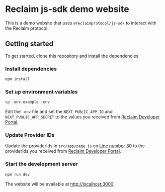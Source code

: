 # Reclaim js-sdk demo website

This is a demo website that uses `@reclaimprotocol/js-sdk` to interact with the Reclaim protocol.


## Getting started

To get started, clone this repository and install the dependencies

### Install dependencies

```bash
npm install
```
### Set up environment variables

```bash
cp .env.example .env
```

Edit the `.env` file and set the `NEXT_PUBLIC_APP_ID` and `NEXT_PUBLIC_APP_SECRET` to the values you received from [Reclaim Developer Portal](https://dev.reclaimprotocol.org/).


### Update Provider IDs

Update the providerIds in `src/app/page.js` on [Line number 30](https://github.com/reclaimprotocol/demo-js-sdk/blob/bc916aa861339c9ad899c81df8ab29d60eac7bc2/src/app/page.js#L30) to the providerIds you received from [Reclaim Developer Portal](https://dev.reclaimprotocol.org/).

### Start the development server

```bash
npm run dev
```

The website will be available at [http://localhost:3000](http://localhost:3000).